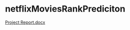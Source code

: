 # netflixMoviesRankPrediciton
[Project Report.docx](https://github.com/cemkurukaya/netflixMoviesRankPrediciton/files/10611640/Project.Report.docx)
